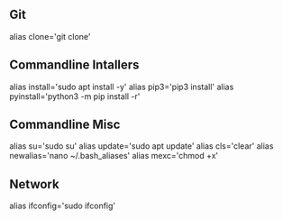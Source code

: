## Git
alias clone='git clone'

## Commandline Intallers
alias install='sudo apt install -y'
alias pip3='pip3 install'
alias pyinstall='python3 -m pip install -r'

## Commandline Misc
alias su='sudo su'
alias update='sudo apt update'
alias cls='clear'
alias newalias='nano ~/.bash_aliases'
alias mexc='chmod +x'

## Network
alias ifconfig='sudo ifconfig'
